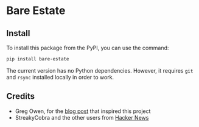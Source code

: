 # Bare Estate

## Install

To install this package from the PyPI, you can use the command:

```sh
pip install bare-estate
```

The current version has no Python dependencies. However, it requires `git` and
`rsync` installed locally in order to work.

## Credits

- Greg Owen, for the [blog post](https://stegosaurusdormant.com/bare-git-repo/)
that inspired this project
- StreakyCobra and the other users from
[Hacker News](https://news.ycombinator.com/item?id=11070797)
